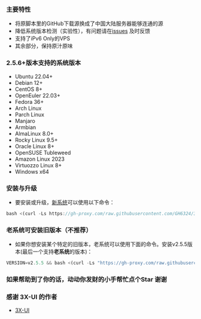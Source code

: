 ### 主要特性


- 将原脚本里的GitHub下载源换成了中国大陆服务器能够连通的源
- 降低系统版本检测（实验性），有问题请在[issues](https://github.com/GH6324/3xui-cn/issues/new) 及时反馈
- 支持了iPv6 Only的VPS
- 其余部分，保持原汁原味

### 2.5.6+版本支持的系统版本

- Ubuntu 22.04+
- Debian 12+
- CentOS 8+
- OpenEuler 22.03+
- Fedora 36+
- Arch Linux
- Parch Linux
- Manjaro
- Armbian
- AlmaLinux 8.0+
- Rocky Linux 9.5+
- Oracle Linux 8+
- OpenSUSE Tubleweed
- Amazon Linux 2023
- Virtuozzo Linux 8+
- Windows x64

### 安装与升级
- 要安装或升级，[新系统](https://github.com/GH6324/3xui-cn?tab=readme-ov-file#%E6%94%AF%E6%8C%81%E7%9A%84%E7%B3%BB%E7%BB%9F%E7%89%88%E6%9C%AC)可以使用以下命令：
```js
bash <(curl -Ls https://gh-proxy.com/raw.githubusercontent.com/GH6324/3xui-cn/main/install.sh)
```

### 老系统可安装旧版本（不推荐）

- 如果你想安装某个特定的旧版本，老系统可以使用下面的命令。安装v2.5.5版本(最后一个支持**老系统**的版本)：

```js
VERSION=v2.5.5 && bash <(curl -Ls "https://gh-proxy.com/raw.githubusercontent.com/GH6324/3xui-cn/$VERSION/install.sh") $VERSION
```
### 如果帮助到了你的话，动动你发财的小手帮忙点个Star 谢谢

### 感谢 3X-UI 的作者

- [3X-UI](https://github.com/MHSanaei/3x-ui)

